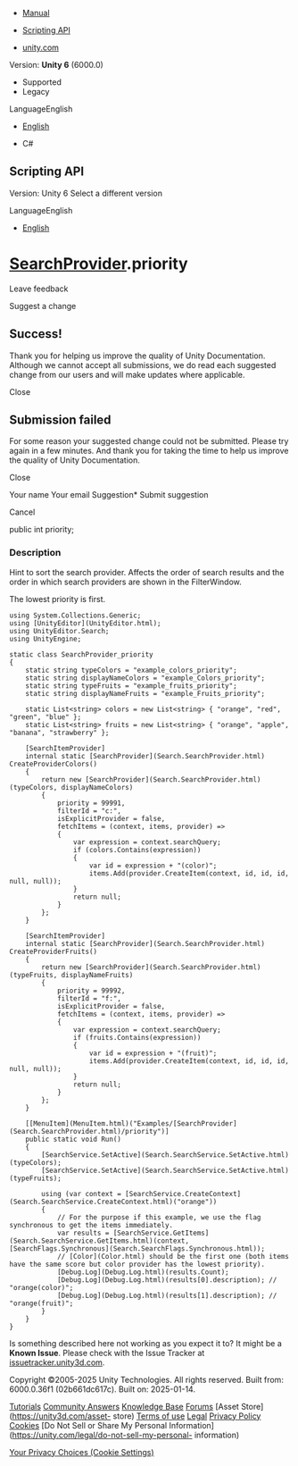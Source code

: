 [ ]()

  * [Manual](../Manual/index.html)
  * [Scripting API](../ScriptReference/index.html)

  * [unity.com](https://unity.com/)

Version: **Unity 6** (6000.0)

  * Supported
  * Legacy

LanguageEnglish

  * [English]()

  * C#

[ ](https://docs.unity3d.com)

## Scripting API

Version: Unity 6 Select a different version

LanguageEnglish

  * [English]()

#  [SearchProvider](Search.SearchProvider.html).priority

Leave feedback

Suggest a change

## Success!

Thank you for helping us improve the quality of Unity Documentation. Although
we cannot accept all submissions, we do read each suggested change from our
users and will make updates where applicable.

Close

## Submission failed

For some reason your suggested change could not be submitted. Please <a>try
again</a> in a few minutes. And thank you for taking the time to help us
improve the quality of Unity Documentation.

Close

Your name Your email Suggestion* Submit suggestion

Cancel

[ ]()

public int priority;

### Description

Hint to sort the search provider. Affects the order of search results and the
order in which search providers are shown in the FilterWindow.

The lowest priority is first.

    
    
    using System.Collections.Generic;
    using [UnityEditor](UnityEditor.html);
    using UnityEditor.Search;
    using UnityEngine;
    
    static class SearchProvider_priority
    {
        static string typeColors = "example_colors_priority";
        static string displayNameColors = "example_Colors_priority";
        static string typeFruits = "example_fruits_priority";
        static string displayNameFruits = "example_Fruits_priority";
    
        static List<string> colors = new List<string> { "orange", "red", "green", "blue" };
        static List<string> fruits = new List<string> { "orange", "apple", "banana", "strawberry" };
    
        [SearchItemProvider]
        internal static [SearchProvider](Search.SearchProvider.html) CreateProviderColors()
        {
            return new [SearchProvider](Search.SearchProvider.html)(typeColors, displayNameColors)
            {
                priority = 99991,
                filterId = "c:",
                isExplicitProvider = false,
                fetchItems = (context, items, provider) =>
                {
                    var expression = context.searchQuery;
                    if (colors.Contains(expression))
                    {
                        var id = expression + "(color)";
                        items.Add(provider.CreateItem(context, id, id, id, null, null));
                    }
                    return null;
                }
            };
        }
    
        [SearchItemProvider]
        internal static [SearchProvider](Search.SearchProvider.html) CreateProviderFruits()
        {
            return new [SearchProvider](Search.SearchProvider.html)(typeFruits, displayNameFruits)
            {
                priority = 99992,
                filterId = "f:",
                isExplicitProvider = false,
                fetchItems = (context, items, provider) =>
                {
                    var expression = context.searchQuery;
                    if (fruits.Contains(expression))
                    {
                        var id = expression + "(fruit)";
                        items.Add(provider.CreateItem(context, id, id, id, null, null));
                    }
                    return null;
                }
            };
        }
    
        [[MenuItem](MenuItem.html)("Examples/[SearchProvider](Search.SearchProvider.html)/priority")]
        public static void Run()
        {
            [SearchService.SetActive](Search.SearchService.SetActive.html)(typeColors);
            [SearchService.SetActive](Search.SearchService.SetActive.html)(typeFruits);
    
            using (var context = [SearchService.CreateContext](Search.SearchService.CreateContext.html)("orange"))
            {
                // For the purpose if this example, we use the flag synchronous to get the items immediately.
                var results = [SearchService.GetItems](Search.SearchService.GetItems.html)(context, [SearchFlags.Synchronous](Search.SearchFlags.Synchronous.html));
                // [Color](Color.html) should be the first one (both items have the same score but color provider has the lowest priority).
                [Debug.Log](Debug.Log.html)(results.Count);
                [Debug.Log](Debug.Log.html)(results[0].description); // "orange(color)";
                [Debug.Log](Debug.Log.html)(results[1].description); // "orange(fruit)";
            }
        }
    }
    

Is something described here not working as you expect it to? It might be a
**Known Issue**. Please check with the Issue Tracker at
[issuetracker.unity3d.com](https://issuetracker.unity3d.com).

Copyright ©2005-2025 Unity Technologies. All rights reserved. Built from:
6000.0.36f1 (02b661dc617c). Built on: 2025-01-14.

[Tutorials](https://unity3d.com/learn) [Community
Answers](https://answers.unity3d.com) [Knowledge
Base](https://support.unity3d.com/hc/en-us)
[Forums](https://forum.unity3d.com) [Asset Store](https://unity3d.com/asset-
store) [Terms of use](https://docs.unity3d.com/Manual/TermsOfUse.html)
[Legal](https://unity.com/legal) [Privacy
Policy](https://unity.com/legal/privacy-policy)
[Cookies](https://unity.com/legal/cookie-policy) [Do Not Sell or Share My
Personal Information](https://unity.com/legal/do-not-sell-my-personal-
information)

[Your Privacy Choices (Cookie Settings)](javascript:void\(0\);)

